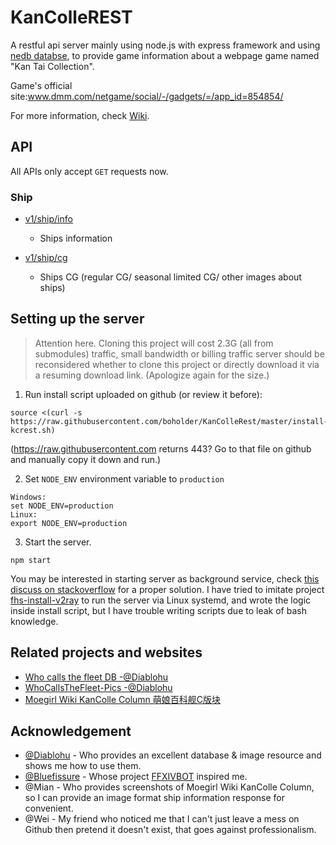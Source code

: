# KanColleREST

A restful api server mainly using node.js with express framework and
using [nedb databse](https://github.com/louischatriot/nedb), to provide game information about a webpage game named "Kan
Tai Collection".

Game's official site:www.dmm.com/netgame/social/-/gadgets/=/app_id=854854/

For more information, check [Wiki](https://github.com/boholder/KanColleREST/wiki).

## API

All APIs only accept `GET` requests now.

### Ship

* [v1/ship/info](https://github.com/boholder/KanColleREST/wiki/api-ship-info)
    * Ships information

* [v1/ship/cg](https://github.com/boholder/KanColleREST/wiki/api-ship-cg)
    * Ships CG (regular CG/ seasonal limited CG/ other images about ships)

## Setting up the server

> Attention here.
> Cloning this project will cost 2.3G (all from submodules) traffic,
> small bandwidth or billing traffic server should be reconsidered whether to clone this project 
> or directly download it via a resuming download link.
> (Apologize again for the size.)

1. Run install script uploaded on github (or review it before):

```
source <(curl -s https://raw.githubusercontent.com/boholder/KanColleRest/master/install-kcrest.sh) 
```   

(https://raw.githubusercontent.com returns 443? Go to that file on github and manually copy it down and run.)

2. Set `NODE_ENV` environment variable to `production`

```
Windows:
set NODE_ENV=production
Linux:
export NODE_ENV=production
```

3. Start the server.

```
npm start
```

You may be interested in starting server as background service,
check [this discuss on stackoverflow](https://stackoverflow.com/questions/4018154/how-do-i-run-a-node-js-app-as-a-background-service)
for a proper solution. I have tried to imitate project [
fhs-install-v2ray](https://github.com/v2fly/fhs-install-v2ray) to run the server via Linux systemd, and wrote the logic inside
install script, but I have trouble writing scripts due to leak of bash knowledge.

## Related projects and websites

* [Who calls the fleet DB -@Diablohu](https://github.com/TeamFleet/WhoCallsTheFleet-DB)
* [WhoCallsTheFleet-Pics -@Diablohu](https://github.com/TeamFleet/WhoCallsTheFleet-Pics)
* [Moegirl Wiki KanColle Column 萌娘百科舰C版块](https://zh.moegirl.org/%E8%88%B0%E9%98%9FCollection#)

## Acknowledgement

* [@Diablohu](https://github.com/Diablohu) - Who provides an excellent database & image resource and shows me how to use
  them.
* [@Bluefissure](https://github.com/Bluefissure) - Whose project [FFXIVBOT](https://github.com/Bluefissure/FFXIVBOT)
  inspired me.
* @Mian - Who provides screenshots of Moegirl Wiki KanColle Column, so I can provide an image format ship information
  response for convenient.
* @Wei - My friend who noticed me that I can't just leave a mess on Github then pretend it doesn't exist, that goes
  against professionalism.

